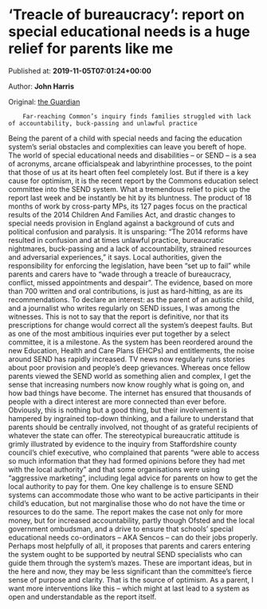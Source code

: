 
# ‘Treacle of bureaucracy’: report on special educational needs is a huge relief for parents like me

Published at: **2019-11-05T07:01:24+00:00**

Author: **John Harris**

Original: [the Guardian](https://www.theguardian.com/education/2019/nov/05/treacle-bureaucracy-report-special-educational-needs-huge-relief-parents-john-harris)


        Far-reaching Common’s inquiry finds families struggled with lack of accountability, buck-passing and unlawful practice
      
Being the parent of a child with special needs and facing the education system’s serial obstacles and complexities can leave you bereft of hope. The world of special educational needs and disabilities – or SEND – is a sea of acronyms, arcane officialspeak and labyrinthine processes, to the point that those of us at its heart often feel completely lost.
But if there is a key cause for optimism, it is the recent report by the Commons education select committee into the SEND system. What a tremendous relief to pick up the report last week and be instantly be hit by its bluntness. The product of 18 months of work by cross-party MPs, its 127 pages focus on the practical results of the 2014 Children And Families Act, and drastic changes to special needs provision in England against a background of cuts and political confusion and paralysis.
It is unsparing: “The 2014 reforms have resulted in confusion and at times unlawful practice, bureaucratic nightmares, buck-passing and a lack of accountability, strained resources and adversarial experiences,” it says. Local authorities, given the responsibility for enforcing the legislation, have been “set up to fail” while parents and carers have to “wade through a treacle of bureaucracy, conflict, missed appointments and despair”.
The evidence, based on more than 700 written and oral contributions, is just as hard-hitting, as are its recommendations. To declare an interest: as the parent of an autistic child, and a journalist who writes regularly on SEND issues, I was among the witnesses.
This is not to say that the report is definitive, nor that its prescriptions for change would correct all the system’s deepest faults. But as one of the most ambitious inquiries ever put together by a select committee, it is a milestone.
As the system has been reordered around the new Education, Health and Care Plans (EHCPs) and entitlements, the noise around SEND has rapidly increased. TV news now regularly runs stories about poor provision and people’s deep grievances. Whereas once fellow parents viewed the SEND world as something alien and complex, I get the sense that increasing numbers now know roughly what is going on, and how bad things have become.
The internet has ensured that thousands of people with a direct interest are more connected than ever before. Obviously, this is nothing but a good thing, but their involvement is hampered by ingrained top-down thinking, and a failure to understand that parents should be centrally involved, not thought of as grateful recipients of whatever the state can offer.
The stereotypical bureaucratic attitude is grimly illustrated by evidence to the inquiry from Staffordshire county council’s chief executive, who complained that parents “were able to access so much information that they had formed opinions before they had met with the local authority” and that some organisations were using “aggressive marketing”, including legal advice for parents on how to get the local authority to pay for them.
One key challenge is to ensure SEND systems can accommodate those who want to be active participants in their child’s education, but not marginalise those who do not have the time or resources to do the same.
The report makes the case not only for more money, but for increased accountability, partly though Ofsted and the local government ombudsman, and a drive to ensure that schools’ special educational needs co-ordinators – AKA Sencos – can do their jobs properly. Perhaps most helpfully of all, it proposes that parents and carers entering the system ought to be supported by neutral SEND specialists who can guide them through the system’s mazes.
These are important ideas, but in the here and now, they may be less significant than the committee’s fierce sense of purpose and clarity. That is the source of optimism. As a parent, I want more interventions like this – which might at last lead to a system as open and understandable as the report itself.
